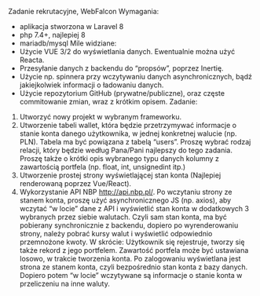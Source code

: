 Zadanie rekrutacyjne, WebFalcon
Wymagania:
- aplikacja stworzona w Laravel 8
- php 7.4+, najlepiej 8
- mariadb/mysql
Mile widziane:
- Użycie VUE 3/2 do wyświetlania danych. Ewentualnie można użyć Reacta.
- Przesyłanie danych z backendu do “propsów”, poprzez Inertię.
- Użycie np. spinnera przy wczytywaniu danych asynchronicznych, bądź jakiejkolwiek
informacji o ładowaniu danych.
- Użycie repozytorium GitHub (prywatne/publiczne), oraz częste commitowanie zmian,
wraz z krótkim opisem.
Zadanie:
1. Utworzyć nowy projekt w wybranym frameworku.
2. Utworzenie tabeli wallet, która będzie przetrzymywać informacje o stanie konta
danego użytkownika, w jednej konkretnej walucie (np. PLN). Tabela ma być
powiązana z tabelą “users”. Proszę wybrać rodzaj relacji, który będzie według
Pana/Pani najlepszy do tego zadania. Proszę także o krótki opis wybranego typu
danych kolumny z zawartością portfela (np. float, int, unsignedint itp.)
3. Utworzenie prostej strony wyświetlającej stan konta (Najlepiej renderowaną poprzez
Vue/React).
4. Wykorzystanie API NBP http://api.nbp.pl/. Po wczytaniu strony ze stanem konta,
proszę użyć asynchronicznego JS (np. axios), aby wczytać “w locie” dane z API i
wyświetlić stan konta w dodatkowych 3 wybranych przez siebie walutach. Czyli sam
stan konta, ma być pobierany synchronicznie z backendu, dopiero po
wyrenderowaniu strony, należy pobrać kursy walut i wyświetlić odpowiednio
przemnożone kwoty.
W skrócie: Użytkownik się rejestruje, tworzy się także rekord z jego portfelem. Zawartość
portfela może być ustawiana losowo, w trakcie tworzenia konta. Po zalogowaniu
wyświetlana jest strona ze stanem konta, czyli bezpośrednio stan konta z bazy danych.
Dopiero potem “w locie” wczytywane są informacje o stanie konta w przeliczeniu na inne
waluty.
